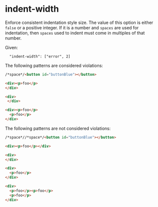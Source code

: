 
# indent-width

Enforce consistent indentation style size.
The value of this option is either `false` or a positive integer. If it is a number and `spaces` are used for indentation, then `spaces` used to indent must come in multiples of that number.

Given:

```
  "indent-width": ["error", 2]
```

The following patterns are considered violations:

```html
/*space*/<button id="buttonBlue"></button>
```

```html
<div><p>foo</p>
</div>
```

```html
<div>
 </div>
```

```html
<div><p>foo</p>
  <p>foo</p>
</div>
```

The following patterns are not considered violations:

```html
/*space*//*space*/<button id="buttonBlue"></button>
```

```html
<div><p>foo</p></div>
```

```html
<div>
</div>
```

```html
<div>
  <p>foo</p>
</div>
```

```html
<div>
  <p>foo</p><p>foo</p>
  <p>foo</p>
</div>
```
